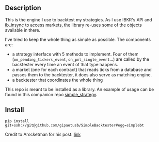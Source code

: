 ## Description

This is the engine I use to backtest my strategies. As I use IBKR's API and [ib_insync](https://github.com/erdewit/ib_insync)
to access markets, the library re-uses some of the objects available in there.

I've tried to keep the whole thing as simple as possible. The components are:
+ a strategy interface with 5 methods to implement. Four of them (`on_pending_tickers_event`, `on_pnl_single_event`...) are called by the backtester every time an event of that type happens.
+ a market (one for each contract) that reads ticks from a database and passes them to the backtester, it does also serve as matching engine.
+ a backtester that coordinates the whole thing

This repo is meant to be installed as a library. An example of usage can be found in this
companion repo [simple_strategy](github.com/gipaetusb/SimpleStrategy).

## Install
`pip install git+ssh://git@github.com/gipaetusb/SimpleBacktester#egg=simplebt`

Credit to Arocketman for his post: [link](https://medium.com/@arocketman/creating-a-pip-package-on-a-private-repository-using-setuptools-fff608471e39)